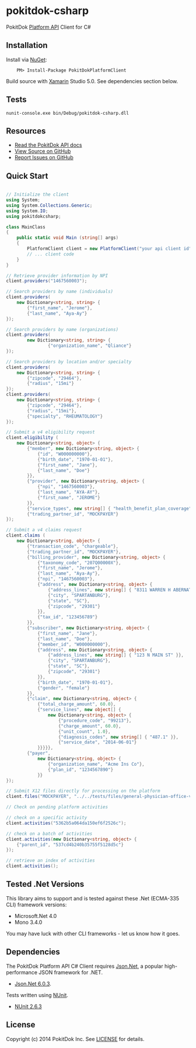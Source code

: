 pokitdok-csharp
===============

PokitDok [Platform API][apisite] Client for C#

## Installation

Install via [NuGet][nuget]:
```
	PM> Install-Package PokitDokPlatformClient
```

Build source with [Xamarin][xamarin] Studio 5.0.
See dependencies section below.

[nuget]: https://www.nuget.org/packages/PokitDokPlatformClient
[xamarin]: http://xamarin.com/

## Tests
```
nunit-console.exe bin/Debug/pokitdok-csharp.dll
```

## Resources
* [Read the PokitDok API docs][apidocs]
* [View Source on GitHub][code]
* [Report Issues on GitHub][issues]

[apisite]: https://platform.pokitdok.com/
[apidocs]: https://platform.pokitdok.com/documentation
[code]: https://github.com/pokitdok/pokitdok-csharp
[issues]: https://github.com/pokitdok/pokitdok-csharp/issues

## Quick Start

```c#

// Initialize the client
using System;
using System.Collections.Generic;
using System.IO;
using pokitdokcsharp;

class MainClass
{
	public static void Main (string[] args)
	{
		PlatformClient client = new PlatformClient("your api client id", "your api client secret");
		// ... client code
	}
}

// Retrieve provider information by NPI
client.providers("1467560003");

// Search providers by name (individuals)
client.providers(
	new Dictionary<string, string> {
		{"first_name", "Jerome"},
		{"last_name", "Aya-Ay"}
});

// Search providers by name (organizations)
client.providers(
        new Dictionary<string, string> {
                {"organization_name", "Qliance"}
});

// Search providers by location and/or specialty
client.providers(
	new Dictionary<string, string> {
		{"zipcode", "29464"},
		{"radius", "15mi"}
});
client.providers(
	new Dictionary<string, string> {
		{"zipcode", "29464"},
		{"radius", "15mi"},
		{"specialty", "RHEUMATOLOGY"}
});

// Submit a v4 eligibility request
client.eligibility (
	new Dictionary<string, object> {
		{"member", new Dictionary<string, object> { 
			{"id", "W000000000"}, 
			{"birth_date", "1970-01-01"}, 
			{"first_name", "Jane"},
			{"last_name", "Doe"}
		}},
		{"provider", new Dictionary<string, object> { 
			{"npi", "1467560003"}, 
			{"last_name", "AYA-AY"}, 
			{"first_name", "JEROME"}
		}},
		{"service_types", new string[] { "health_benefit_plan_coverage" }},
		{"trading_partner_id", "MOCKPAYER"}
});

// Submit a v4 claims request
client.claims (
	new Dictionary<string, object> {
		{"transaction_code", "chargeable"},
		{"trading_partner_id", "MOCKPAYER"},
		{"billing_provider", new Dictionary<string, object> {
			{"taxonomy_code", "207Q00000X"},
			{"first_name", "Jerome"},
			{"last_name", "Aya-Ay"},
			{"npi", "1467560003"},
			{"address", new Dictionary<string, object> {
				{"address_lines", new string[] { "8311 WARREN H ABERNATHY HWY" }},
				{"city", "SPARTANBURG"},
				{"state", "SC"},
				{"zipcode", "29301"}
			}},
			{"tax_id", "123456789"}
		}},
		{"subscriber", new Dictionary<string, object> {
			{"first_name", "Jane"},
			{"last_name", "Doe"},
			{"member_id", "W000000000"},
			{"address", new Dictionary<string, object> {
				{"address_lines", new string[] { "123 N MAIN ST" }},
				{"city", "SPARTANBURG"},
				{"state", "SC"},
				{"zipcode", "29301"}
			}},
			{"birth_date", "1970-01-01"},
			{"gender", "female"}
		}},
		{"claim", new Dictionary<string, object> {
			{"total_charge_amount", 60.0},
			{"service_lines", new object[] {
				new Dictionary<string, object> {
					{"procedure_code", "99213"},
					{"charge_amount", 60.0},
					{"unit_count", 1.0},
					{"diagnosis_codes", new string[] { "487.1" }},
					{"service_date", "2014-06-01"}
			}}}}},
		{"payer", 
			new Dictionary<string, object> {
				{"organization_name", "Acme Ins Co"},
				{"plan_id", "1234567890"}
			}}
});

// Submit X12 files directly for processing on the platform
client.files("MOCKPAYER", "../../tests/files/general-physician-office-visit.270");

// Check on pending platform activities

// check on a specific activity
client.activities("5362b5a064da150ef6f2526c");

// check on a batch of activities
client.activities(new Dictionary<string, object> {
	{"parent_id", "537cd4b240b35755f5128d5c"}
});

// retrieve an index of activities
client.activities();
```

## Tested .Net Versions
This library aims to support and is tested against these .Net (ECMA-335 CLI) framework versions:

* Microsoft.Net 4.0
* Mono 3.4.0

You may have luck with other CLI frameworks - let us know how it goes.

## Dependencies
The PokitDok Platform API C# Client requires [Json.Net][jnk], a popular high-performance JSON framework for .NET.
* [Json.Net 6.0.3][json.net].

Tests written using [NUnit][nunit].
* [NUnit 2.6.3][nunit263]

[jnk]: http://james.newtonking.com/json
[json.net]: https://github.com/JamesNK/Newtonsoft.Json/tree/6.0.3
[nunit]: http://www.nunit.org/index.php?p=home
[nunit263]: http://launchpad.net/nunitv2/trunk/2.6.3/+download/NUnit-2.6.3.zip

## License
Copyright (c) 2014 PokitDok Inc. See [LICENSE][license] for details.

[license]: LICENSE.txt
